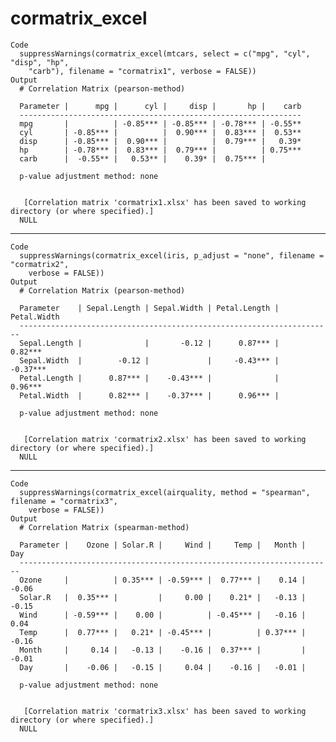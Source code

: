 # cormatrix_excel

    Code
      suppressWarnings(cormatrix_excel(mtcars, select = c("mpg", "cyl", "disp", "hp",
        "carb"), filename = "cormatrix1", verbose = FALSE))
    Output
      # Correlation Matrix (pearson-method)
      
      Parameter |      mpg |      cyl |     disp |       hp |    carb
      ---------------------------------------------------------------
      mpg       |          | -0.85*** | -0.85*** | -0.78*** | -0.55**
      cyl       | -0.85*** |          |  0.90*** |  0.83*** |  0.53**
      disp      | -0.85*** |  0.90*** |          |  0.79*** |   0.39*
      hp        | -0.78*** |  0.83*** |  0.79*** |          | 0.75***
      carb      |  -0.55** |   0.53** |    0.39* |  0.75*** |        
      
      p-value adjustment method: none
      
      
       [Correlation matrix 'cormatrix1.xlsx' has been saved to working directory (or where specified).]
      NULL

---

    Code
      suppressWarnings(cormatrix_excel(iris, p_adjust = "none", filename = "cormatrix2",
        verbose = FALSE))
    Output
      # Correlation Matrix (pearson-method)
      
      Parameter    | Sepal.Length | Sepal.Width | Petal.Length | Petal.Width
      ----------------------------------------------------------------------
      Sepal.Length |              |       -0.12 |      0.87*** |     0.82***
      Sepal.Width  |        -0.12 |             |     -0.43*** |    -0.37***
      Petal.Length |      0.87*** |    -0.43*** |              |     0.96***
      Petal.Width  |      0.82*** |    -0.37*** |      0.96*** |            
      
      p-value adjustment method: none
      
      
       [Correlation matrix 'cormatrix2.xlsx' has been saved to working directory (or where specified).]
      NULL

---

    Code
      suppressWarnings(cormatrix_excel(airquality, method = "spearman", filename = "cormatrix3",
        verbose = FALSE))
    Output
      # Correlation Matrix (spearman-method)
      
      Parameter |    Ozone | Solar.R |     Wind |     Temp |   Month |   Day
      ----------------------------------------------------------------------
      Ozone     |          | 0.35*** | -0.59*** |  0.77*** |    0.14 | -0.06
      Solar.R   |  0.35*** |         |     0.00 |    0.21* |   -0.13 | -0.15
      Wind      | -0.59*** |    0.00 |          | -0.45*** |   -0.16 |  0.04
      Temp      |  0.77*** |   0.21* | -0.45*** |          | 0.37*** | -0.16
      Month     |     0.14 |   -0.13 |    -0.16 |  0.37*** |         | -0.01
      Day       |    -0.06 |   -0.15 |     0.04 |    -0.16 |   -0.01 |      
      
      p-value adjustment method: none
      
      
       [Correlation matrix 'cormatrix3.xlsx' has been saved to working directory (or where specified).]
      NULL

